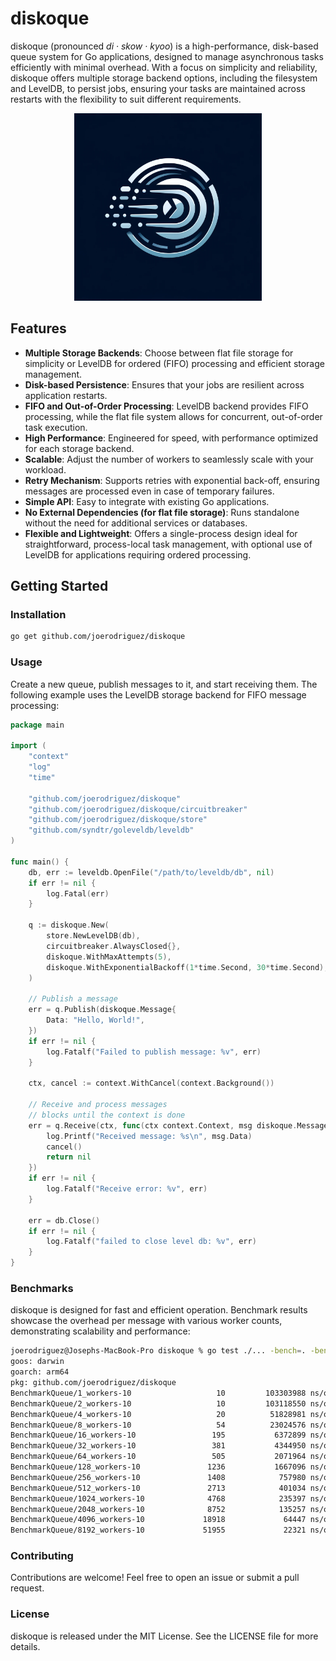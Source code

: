 # diskoque

diskoque (pronounced *di · skow · kyoo*) is a high-performance, disk-based queue system for Go applications, designed to manage asynchronous tasks efficiently with minimal overhead. With a focus on simplicity and reliability, diskoque offers multiple storage backend options, including the filesystem and LevelDB, to persist jobs, ensuring your tasks are maintained across restarts with the flexibility to suit different requirements.
<p align="center">
<img src="docs/logo.webp" alt="Logo" width="300" >
</p>

## Features

- **Multiple Storage Backends**: Choose between flat file storage for simplicity or LevelDB for ordered (FIFO) processing and efficient storage management.
- **Disk-based Persistence**: Ensures that your jobs are resilient across application restarts.
- **FIFO and Out-of-Order Processing**: LevelDB backend provides FIFO processing, while the flat file system allows for concurrent, out-of-order task execution.
- **High Performance**: Engineered for speed, with performance optimized for each storage backend.
- **Scalable**: Adjust the number of workers to seamlessly scale with your workload.
- **Retry Mechanism**: Supports retries with exponential back-off, ensuring messages are processed even in case of temporary failures.
- **Simple API**: Easy to integrate with existing Go applications.
- **No External Dependencies (for flat file storage)**: Runs standalone without the need for additional services or databases.
- **Flexible and Lightweight**: Offers a single-process design ideal for straightforward, process-local task management, with optional use of LevelDB for applications requiring ordered processing.

## Getting Started

### Installation

```bash
go get github.com/joerodriguez/diskoque
```

### Usage

Create a new queue, publish messages to it, and start receiving them. The following example uses the LevelDB storage backend for FIFO message processing:

```go
package main

import (
	"context"
	"log"
	"time"

	"github.com/joerodriguez/diskoque"
	"github.com/joerodriguez/diskoque/circuitbreaker"
	"github.com/joerodriguez/diskoque/store"
	"github.com/syndtr/goleveldb/leveldb"
)

func main() {
    db, err := leveldb.OpenFile("/path/to/leveldb/db", nil)
    if err != nil {
        log.Fatal(err)
    }
    
    q := diskoque.New(
        store.NewLevelDB(db),
        circuitbreaker.AlwaysClosed{},
        diskoque.WithMaxAttempts(5),
        diskoque.WithExponentialBackoff(1*time.Second, 30*time.Second),
    )
    
    // Publish a message
    err = q.Publish(diskoque.Message{
        Data: "Hello, World!",
    })
    if err != nil {
        log.Fatalf("Failed to publish message: %v", err)
    }
	
    ctx, cancel := context.WithCancel(context.Background())
	
    // Receive and process messages
    // blocks until the context is done
    err = q.Receive(ctx, func(ctx context.Context, msg diskoque.Message) error {
        log.Printf("Received message: %s\n", msg.Data)
        cancel()
        return nil
    })
    if err != nil {
        log.Fatalf("Receive error: %v", err)
    }
	
    err = db.Close()
    if err != nil {
        log.Fatalf("failed to close level db: %v", err)
    }
}

```

### Benchmarks

diskoque is designed for fast and efficient operation. Benchmark results showcase the overhead per message with various 
worker counts, demonstrating scalability and performance:

```bash
joerodriguez@Josephs-MacBook-Pro diskoque % go test ./... -bench=. -benchtime=1s      
goos: darwin
goarch: arm64
pkg: github.com/joerodriguez/diskoque
BenchmarkQueue/1_workers-10                   10         103303988 ns/op
BenchmarkQueue/2_workers-10                   10         103118550 ns/op
BenchmarkQueue/4_workers-10                   20          51828981 ns/op
BenchmarkQueue/8_workers-10                   54          23024576 ns/op
BenchmarkQueue/16_workers-10                 195           6372899 ns/op
BenchmarkQueue/32_workers-10                 381           4344950 ns/op
BenchmarkQueue/64_workers-10                 505           2071964 ns/op
BenchmarkQueue/128_workers-10               1236           1667096 ns/op
BenchmarkQueue/256_workers-10               1408            757980 ns/op
BenchmarkQueue/512_workers-10               2713            401034 ns/op
BenchmarkQueue/1024_workers-10              4768            235397 ns/op
BenchmarkQueue/2048_workers-10              8752            135257 ns/op
BenchmarkQueue/4096_workers-10             18918             64447 ns/op
BenchmarkQueue/8192_workers-10             51955             22321 ns/op
```

### Contributing

Contributions are welcome! Feel free to open an issue or submit a pull request.

### License

diskoque is released under the MIT License. See the LICENSE file for more details.
